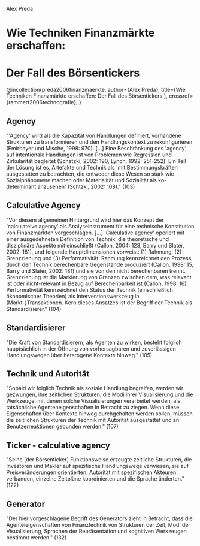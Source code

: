 Alex Preda

# Wie Techniken Finanzmärkte erschaffen:
# Der Fall des Börsentickers

@incollection{preda2006finanzmaerkte,
 author={Alex Preda}, 
 title={Wie Techniken Finanzmärkte erschaffen: Der Fall des Börsentickers.}, 
 crossref={rammert2006technografie},
}

## Agency
"'Agency' wird als die Kapazität von Handlungen definiert, vorhandene Strukturen zu transformieren und den Handlungskontext zu rekonfigurieren (Emirbayer und Mische, 1998: 970). [...] Eine Beschränkung des 'agency' auf intentionale Handlungen ist von Problemen wie Regression und Zirkularität begleitet (Schatzki, 2002: 190, Lynch, 1992: 251-252). Ein Teil der Lösung ist es, Artefakte und Technik als 'mit Bestimmungskräften ausgestatten zu betrachten, die entweder diese Wesen so stark wie Sozialphänomene machen oder Materialität und Sozialität als ko-determinant anzusehen' (Schtzki, 2002: 108)." (103)

## Calculative Agency
"Vor diesem allgemeinen Hintergrund wird hier das Konzept der 'calculateive agency' als Analyseinstrument für eine technische Konstitution von Finanzmärkten vorgeschlagen. [...] 'Calculative agency' operiert mit einer ausgedehneten Definition von Technik, die theoretische und disziplinäre Aspekte mit einschließt (Callon, 2004: 123, Barry und Slater, 2002: 181), und folgende Hauptdimensionen vorweist: (1) Rahmung, (2) Grenzziehung und (3) Performativität. Rahmung kennzeichnet den Prozess, durch den Technik berechenbare Gegenstände produziert (Callon, 1998: 15, Barry und Slater, 2002: 181) und sie von den nicht berechenbaren trennt. Grenzziehung ist die Markierung von Grenzen zwischen dem, was relevant ist oder nicht-relevant in Bezug auf Berechenbarkeit ist (Callon, 1998: 16). Performativität kennzeichnet den Status der Technik (einschließlich ökonomischer Theorien) als Interventionswerkzeug in (Markt-)Transaktionen.
Kern dieses Ansatzes ist der Begriff der Technik als Standardisierer." (104)

## Standardisierer
"Die Kraft von Standardisierern, als Agenten zu wirken, besteht folglich hauptsächlich in der Öffnung von vorhersagbaren und zuverlässigen Handlungswegen über heterogene Kontexte hinweg." (105)

## Technik und Autorität
"Sobald wir folglich Technik als soziale Handlung begreifen, werden wir gezwungen, ihre zeitlichen Strukturen, die Modi ihrer Visualisierung und die Werkzeuge, mit denen solche Visualisierungen verarbeitet werden, als tatsächliche Agenteneigenschaften in Betracht zu ziegen. Wenn diese Eigenschaften über Kontexte hinweg durchgehalten werden sollen, müssen die zeitlichen Strukturen der Technik mit Autorität ausgestattet und an Benutzerreaktionen gebunden werden." (107)

## Ticker - calculative agency
"Seine [der Börsenticker] Funktionsweise erzeugte zeitliche Strukturen, die Investoren und Makler auf spezifische Handlungswege verwiesen, sie auf Preisveränderungen orientierten, Autorität mit spezifischen Akteuren verbanden, einzelne Zeitpläne koordinierten und die Sprache änderten." (122)

## Generator
"Der hier vorgeschlagene Begriff des Generators zieht in Betracht, dass die Agenteieigenschaften von Finanztechnik von Strukturen der Zeit, Modi der Visualisierung, Sprachen der Repräsentation und kognitiven Werkzeugen bestimmt werden." (132)

